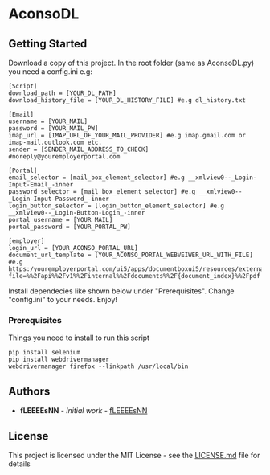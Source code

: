 # AconsoDL

## Getting Started

Download a copy of this project.
In the root folder (same as AconsoDL.py) you need a config.ini e.g:

```
[Script]
download_path = [YOUR_DL_PATH]
download_history_file = [YOUR_DL_HISTORY_FILE] #e.g dl_history.txt

[Email]
username = [YOUR_MAIL]
password = [YOUR_MAIL_PW]
imap_url = [IMAP_URL_OF_YOUR_MAIL_PROVIDER] #e.g imap.gmail.com or imap-mail.outlook.com etc.
sender = [SENDER_MAIL_ADDRESS_TO_CHECK] #noreply@youremployerportal.com

[Portal]
email_selector = [mail_box_element_selector] #e.g __xmlview0--_Login-Input-Email_-inner
password_selector = [mail_box_element_selector] #e.g __xmlview0--_Login-Input-Password_-inner
login_button_selector = [login_button_element_selector] #e.g __xmlview0--_Login-Button-Login_-inner
portal_username = [YOUR_MAIL]
portal_password = [YOUR_PORTAL_PW]

[employer]
login_url = [YOUR_ACONSO_PORTAL_URL]
document_url_template = [YOUR_ACONSO_PORTAL_WEBVEIWER_URL_WITH_FILE] #e.g https:/youremployerportal.com/ui5/apps/documentboxui5/resources/external/nabi/m/thirdparty/pdfjs/web/viewer.html?file=%%2Fapi%%2Fv1%%2Finternal%%2Fdocuments%%2F{document_index}%%2Fpdf

```

Install dependecies like shown below under "Prerequisites".
Change "config.ini" to your needs.
Enjoy!

### Prerequisites

Things you need to install to run this script
```
pip install selenium
pip install webdrivermanager
webdrivermanager firefox --linkpath /usr/local/bin
```

## Authors

* **fLEEEEsNN** - *Initial work* - [fLEEEEsNN](https://github.com/fLEEEEsNN)

## License

This project is licensed under the MIT License - see the [LICENSE.md](LICENSE.md) file for details
